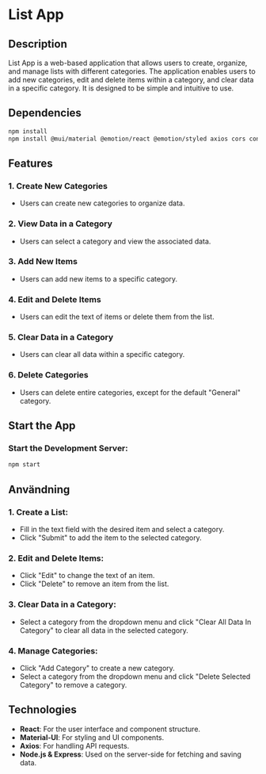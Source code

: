 # List App

## Description

List App is a web-based application that allows users to create, organize, and manage lists with different categories. The application enables users to add new categories, edit and delete items within a category, and clear data in a specific category. It is designed to be simple and intuitive to use.

## Dependencies

```bash
npm install
npm install @mui/material @emotion/react @emotion/styled axios cors concurrently react-router-dom
```

## Features

### 1. Create New Categories

- Users can create new categories to organize data.

### 2. View Data in a Category

- Users can select a category and view the associated data.

### 3. Add New Items

- Users can add new items to a specific category.

### 4. Edit and Delete Items

- Users can edit the text of items or delete them from the list.

### 5. Clear Data in a Category

- Users can clear all data within a specific category.

### 6. Delete Categories

- Users can delete entire categories, except for the default "General" category.

## Start the App

### Start the Development Server:

```bash
npm start
```

## Användning

### 1. Create a List:

- Fill in the text field with the desired item and select a category.
- Click "Submit" to add the item to the selected category.

### 2. Edit and Delete Items:

- Click "Edit" to change the text of an item.
- Click "Delete" to remove an item from the list.

### 3. Clear Data in a Category:

- Select a category from the dropdown menu and click "Clear All Data In Category" to clear all data in the selected category.

### 4. Manage Categories:

- Click "Add Category" to create a new category.
- Select a category from the dropdown menu and click "Delete Selected Category" to remove a category.

## Technologies

- **React**: For the user interface and component structure.
- **Material-UI**: For styling and UI components.
- **Axios**: For handling API requests.
- **Node.js & Express**: Used on the server-side for fetching and saving data.
